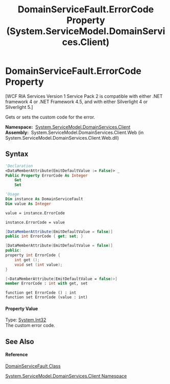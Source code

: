 ﻿---
title: DomainServiceFault.ErrorCode Property  (System.ServiceModel.DomainServices.Client)
TOCTitle: ErrorCode Property
ms:assetid: P:System.ServiceModel.DomainServices.Client.DomainServiceFault.ErrorCode
ms:mtpsurl: https://msdn.microsoft.com/en-us/library/system.servicemodel.domainservices.client.domainservicefault.errorcode(v=VS.91)
ms:contentKeyID: 28754768
ms.date: 01/27/2012
mtps_version: v=VS.91
f1_keywords:
- System.ServiceModel.DomainServices.Client.DomainServiceFault.ErrorCode
- System.ServiceModel.DomainServices.Client.DomainServiceFault.get_ErrorCode
- System.ServiceModel.DomainServices.Client.DomainServiceFault.set_ErrorCode
dev_langs:
- CSharp
- JScript
- VB
- FSharp
- c++
api_location:
- System.ServiceModel.DomainServices.Client.Web.dll
api_name:
- System.ServiceModel.DomainServices.Client.DomainServiceFault.ErrorCode
- System.ServiceModel.DomainServices.Client.DomainServiceFault.get_ErrorCode
- System.ServiceModel.DomainServices.Client.DomainServiceFault.set_ErrorCode
api_type:
- Managed
topic_type:
- apiref
- kbSyntax
product_family_name: VS
ROBOTS: INDEX,FOLLOW
---

# DomainServiceFault.ErrorCode Property

\[WCF RIA Services Version 1 Service Pack 2 is compatible with either .NET framework 4 or .NET Framework 4.5, and with either Silverlight 4 or Silverlight 5.\]

Gets or sets the custom code for the error.

**Namespace:**  [System.ServiceModel.DomainServices.Client](ff422479\(v=vs.91\).md)  
**Assembly:**  System.ServiceModel.DomainServices.Client.Web (in System.ServiceModel.DomainServices.Client.Web.dll)

## Syntax

``` vb
'Declaration
<DataMemberAttribute(EmitDefaultValue := False)> _
Public Property ErrorCode As Integer
    Get
    Set
```

``` vb
'Usage
Dim instance As DomainServiceFault
Dim value As Integer

value = instance.ErrorCode

instance.ErrorCode = value
```

``` csharp
[DataMemberAttribute(EmitDefaultValue = false)]
public int ErrorCode { get; set; }
```

``` c++
[DataMemberAttribute(EmitDefaultValue = false)]
public:
property int ErrorCode {
    int get ();
    void set (int value);
}
```

``` fsharp
[<DataMemberAttribute(EmitDefaultValue = false)>]
member ErrorCode : int with get, set
```

``` jscript
function get ErrorCode () : int
function set ErrorCode (value : int)
```

#### Property Value

Type: [System.Int32](https://msdn.microsoft.com/en-us/library/td2s409d)  
The custom error code.  

## See Also

#### Reference

[DomainServiceFault Class](ff423203\(v=vs.91\).md)

[System.ServiceModel.DomainServices.Client Namespace](ff422479\(v=vs.91\).md)

